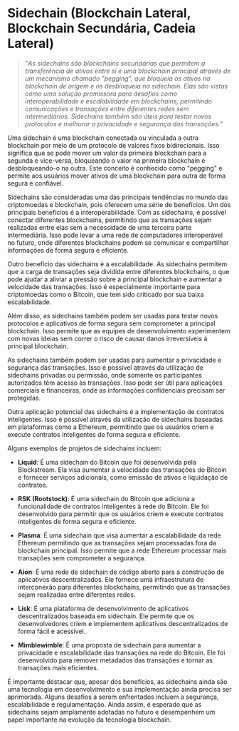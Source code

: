 # Sidechain (Blockchain Lateral, Blockchain Secundária, Cadeia Lateral)

>"*As sidechains são blockchains secundárias que permitem a transferência de ativos entre si e uma blockchain principal através de um mecanismo chamado "pegging", que bloqueia os ativos na blockchain de origem e os desbloqueia na sidechain. Elas são vistas como uma solução promissora para desafios como interoperabilidade e escalabilidade em blockchains, permitindo comunicações e transações entre diferentes redes sem intermediários. Sidechains também são úteis para testar novos protocolos e melhorar a privacidade e segurança das transações.*"

Uma sidechain é uma blockchain conectada ou vinculada a outra blockchain por meio de um protocolo de valores fixos bidirecionais. Isso significa que se pode mover um valor da primeira blockchain para a segunda e vice-versa, bloqueando o valor na primeira blockchain e desbloqueando-o na outra. Este conceito é conhecido como "pegging" e permite aos usuários mover ativos de uma blockchain para outra de forma segura e confiável.

Sidechains são consideradas uma das principais tendências no mundo das criptomoedas e blockchain, pois oferecem uma série de benefícios. Um dos principais benefícios é a interoperabilidade. Com as sidechains, é possível conectar diferentes blockchains, permitindo que as transações sejam realizadas entre elas sem a necessidade de uma terceira parte intermediária. Isso pode levar a uma rede de computadores interoperável no futuro, onde diferentes blockchains podem se comunicar e compartilhar informações de forma segura e eficiente.

Outro benefício das sidechains é a escalabilidade. As sidechains permitem que a carga de transações seja dividida entre diferentes blockchains, o que pode ajudar a aliviar a pressão sobre a principal blockchain e aumentar a velocidade das transações. Isso é especialmente importante para criptomoedas como o Bitcoin, que tem sido criticado por sua baixa escalabilidade.

Além disso, as sidechains também podem ser usadas para testar novos protocolos e aplicativos de forma segura sem comprometer a principal blockchain. Isso permite que as equipes de desenvolvimento experimentem com novas ideias sem correr o risco de causar danos irreversíveis à principal blockchain.

As sidechains também podem ser usadas para aumentar a privacidade e segurança das transações. Isso é possível através da utilização de sidechains privadas ou permissão, onde somente os participantes autorizados têm acesso às transações. Isso pode ser útil para aplicações comerciais e financeiras, onde as informações confidenciais precisam ser protegidas.

Outra aplicação potencial das sidechains é a implementação de contratos inteligentes. Isso é possível através da utilização de sidechains baseadas em plataformas como a Ethereum, permitindo que os usuários criem e execute contratos inteligentes de forma segura e eficiente.

Alguns exemplos de projetos de sidechains incluem:

* **Liquid**: É uma sidechain do Bitcoin que foi desenvolvida pela Blockstream. Ela visa aumentar a velocidade das transações do Bitcoin e fornecer serviços adicionais, como emissão de ativos e liquidação de contratos.

* **RSK (Rootstock)**: É uma sidechain do Bitcoin que adiciona a funcionalidade de contratos inteligentes à rede do Bitcoin. Ele foi desenvolvido para permitir que os usuários criem e execute contratos inteligentes de forma segura e eficiente.

* **Plasma**: É uma sidechain que visa aumentar a escalabilidade da rede Ethereum permitindo que as transações sejam processadas fora da blockchain principal. Isso permite que a rede Ethereum processar mais transações sem comprometer a segurança.

* **Aion**: É uma rede de sidechain de código aberto para a construção de aplicativos descentralizados. Ele fornece uma infraestrutura de interconexão para diferentes blockchains, permitindo que as transações sejam realizadas entre diferentes redes.

* **Lisk**: É uma plataforma de desenvolvimento de aplicativos descentralizados baseada em sidechain. Ele permite que os desenvolvedores criem e implementem aplicativos descentralizados de forma fácil e acessível.

* **Mimblewimble**: É uma proposta de sidechain para aumentar a privacidade e escalabilidade das transações na rede do Bitcoin. Ele foi desenvolvido para remover metadados das transações e tornar as transações mais eficientes.

É importante destacar que, apesar dos benefícios, as sidechains ainda são uma tecnologia em desenvolvimento e sua implementação ainda precisa ser aprimorada. Alguns desafios a serem enfrentados incluem a segurança, escalabilidade e regulamentação. Ainda assim, é esperado que as sidechains sejam amplamente adotadas no futuro e desempenhem um papel importante na evolução da tecnologia blockchain.